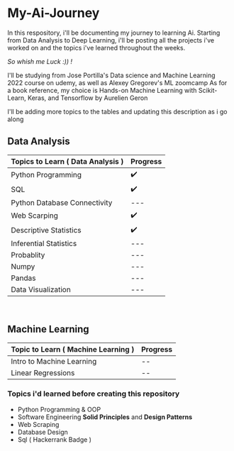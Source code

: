 # My-Ai-Journey
In this respository, i'll be documenting my journey to learning Ai. 
Starting from Data Analysis to Deep Learning, i'll be posting all the projects i've worked on and the topics i've learned throughout the weeks. 

*So whish me Luck :)) !*

I'll be studying from Jose Portilla's Data science and Machine Learning 2022 course on udemy, as well as Alexey Gregorev's ML zoomcamp
As for a book reference, my choice is Hands-on Machine Learning with Scikit-Learn, Keras, and Tensorflow by Aurelien Geron

I'll be adding more topics to the tables and updating this description as i go along

## Data Analysis
| Topics to Learn ( Data Analysis ) | Progress |                               
| --- | --- |
| Python Programming | :heavy_check_mark: |
| SQL | :heavy_check_mark: |
| Python Database Connectivity | --- |
| Web Scarping | :heavy_check_mark: |
| Descriptive Statistics | :heavy_check_mark: |
| Inferential Statistics | --- |
| Probablity | --- |
| Numpy | --- |
| Pandas | --- |
| Data Visualization | --- |


<br>

## Machine Learning

| Topic to Learn ( Machine Learning ) | Progress | 
| --- | --- |
| Intro to Machine Learning | -- |
| Linear Regressions | -- |


### Topics i'd learned before creating this repository
- Python Programming & OOP
- Software Engineering **Solid Principles** and **Design Patterns**
- Web Scraping
- Database Design
- Sql ( Hackerrank Badge )
